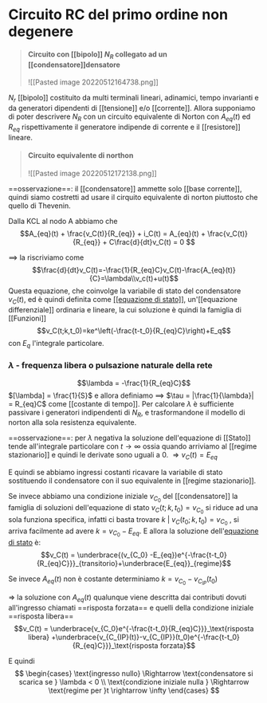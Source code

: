 # Circuito RC del primo ordine non degenere

>#### Circuito con [[bipolo]] $N_R$ collegato ad un [[condensatore]]densatore
>![[Pasted image 20220512164738.png]]

$N_r$ [[bipolo]] costituito da multi terminali lineari, adinamici, tempo invarianti e da generatori dipendenti di [[tensione]] e/o [[corrente]].
Allora supponiamo di poter descrivere $N_R$ con un circuito equivalente di Norton con $A_{eq}(t)$ ed $R_{eq}$ rispettivamente il generatore indipende di corrente e il [[resistore]] lineare.
>#### Circuito equivalente di northon
>![[Pasted image 20220512172138.png]]

==osservazione==: il [[condensatore]] ammette solo [[base corrente]], quindi siamo costretti ad usare il cirquito equivalente di norton piuttosto che quello di Thevenin.

Dalla KCL al nodo A abbiamo che
$$A_{eq}(t) + \frac{v_C(t)}{R_{eq}} + i_C(t) = A_{eq}(t) + \frac{v_C(t)}{R_{eq}} + C\frac{d}{dt}v_C(t) = 0 $$

==> la riscriviamo come
$$\frac{d}{dt}v_C(t)=-\frac{1}{R_{eq}C}v_C(t)-\frac{A_{eq}(t)}{C}=\lambda\\v_c(t)+u(t)$$
Questa equazione, che coinvolge la variabile di stato del condensatore $v_C(t)$, ed è quindi definita come <u>[[equazione di stato]]</u>, un'[[equazione differenziale]] ordinaria e lineare, la cui soluzione è quindi la famiglia di [[Funzioni]]
$$v_C(t;k,t_0)=ke^\left(-\frac{t-t_0}{R_{eq}C}\right)+E_q$$
con $E_q$ l'integrale particolare.

### $\lambda$ - frequenza libera o pulsazione naturale della rete
$$\lambda = -\frac{1}{R_{eq}C}$$
$[\lambda] = \frac{1}{S}$ e allora definiamo ==> $\tau = |\frac{1}{\lambda}| = R_{eq}C$ come [[costante di tempo]]. Per calcolare $\lambda$ è sufficiente passivare i generatori indipendenti di $N_R$, e trasformandone il modello di norton alla sola resistenza equivalente.

==osservazione==: per $\lambda$ negativa la soluzione dell'equazione di [[Stato]] tende all'integrale particolare con $t \rightarrow \infty$ ossia quando arriviamo al [[regime stazionario]] e quindi le derivate sono uguali a $0$.
$\Rightarrow v_C(t) = E_{eq}$

E quindi se abbiamo ingressi costanti ricavare la variabile di stato sostituendo il condensatore con il suo equivalente in [[regime stazionario]].

Se invece abbiamo una condizione iniziale $v_{C_0}$ del [[condensatore]] la famiglia di soluzioni dell'equazione di stato $v_C(t;k,t_0) = v_{C_0}$ si riduce ad una sola funziona specifica, infatti ci basta trovare $k\ |\ v_C(t_0;k,t_0) = v_{C_0}$ , si arriva facilmente ad avere $k = v_{C_0} - E_{eq}$. 
E allora la soluzione dell'<u>equazione di stato</u> è:
$$v_C(t) = \underbrace{(v_{C_0} -E_{eq})e^{-\frac{t-t_0}{R_{eq}C}}}_{transitorio}+\underbrace{E_{eq}}_{regime}$$

Se invece $A_{eq}(t)$ non è costante determiniamo $k = v_{C_0} - v_{C_{IP}}(t_0)$

$\Longrightarrow$ la soluzione con $A_{eq}(t)$ qualunque viene descritta dai contributi dovuti all'ingresso chiamati ==risposta forzata== e quelli della condizione iniziale ==risposta libera==
$$v_C(t) = \underbrace{v_{C_0}e^{-\frac{t-t_0}{R_{eq}C}}}_\text{risposta libera} +\underbrace{v_{C_{IP}(t)}-v_{C_{IP}}(t_0)e^{-\frac{t-t_0}{R_{eq}C}}}_\text{risposta forzata}$$

E quindi
$$
\begin{cases}
\text{ingresso nullo} \Rightarrow \text{condensatore si scarica se } \lambda < 0 \\
\text{condizione iniziale nulla } \Rightarrow \text{regime per }t \rightarrow \infty 
\end{cases}
$$
